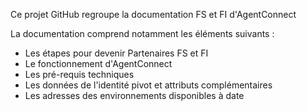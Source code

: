 Ce projet GitHub regroupe la documentation FS et FI d'AgentConnect

La documentation comprend notamment les éléments suivants : 

- Les étapes pour devenir Partenaires FS et FI
- Le fonctionnement d'AgentConnect
- Les pré-requis techniques 
- Les données de l'identité pivot et attributs complémentaires 
- Les adresses des environnements disponibles à date 
